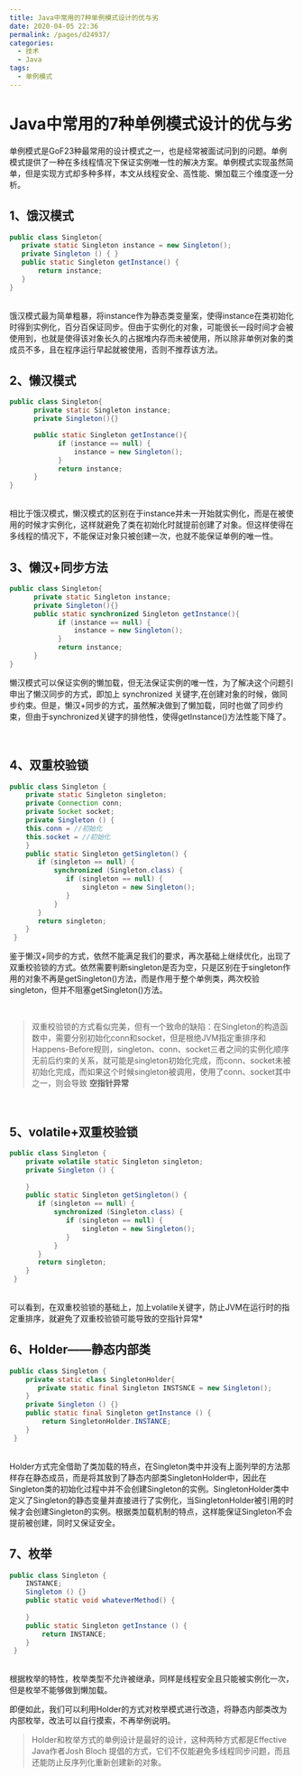 ```yaml
---
title: Java中常用的7种单例模式设计的优与劣
date: 2020-04-05 22:36
permalink: /pages/d24937/
categories:
  - 技术
  - Java
tags:
  - 单例模式
---
```


# Java中常用的7种单例模式设计的优与劣


单例模式是GoF23种最常用的设计模式之一，也是经常被面试问到的问题。单例模式提供了一种在多线程情况下保证实例唯一性的解决方案。单例模式实现虽然简单，但是实现方式却多种多样，本文从线程安全、高性能、懒加载三个维度逐一分析。

<!-- more -->

## 1、饿汉模式
```java
public class Singleton{
   private static Singleton instance = new Singleton();
   private Singleton () { }
   public static Singleton getInstance() {
       return instance;
   }
}
```
<br/>
饿汉模式最为简单粗暴，将instance作为静态类变量案，使得instance在类初始化时得到实例化，百分百保证同步。但由于实例化的对象，可能很长一段时间才会被使用到，也就是使得该对象长久的占据堆内存而未被使用，所以除非单例对象的类成员不多，且在程序运行早起就被使用，否则不推荐该方法。
<br/>

## 2、懒汉模式
```Java
public class Singleton{
      private static Singleton instance;
      private Singleton(){}

      public static Singleton getInstance(){
            if (instance == null) {
                instance = new Singleton();
            }
            return instance;
      }
}

```
<br/>
相比于饿汉模式，懒汉模式的区别在于instance并未一开始就实例化，而是在被使用的时候才实例化，这样就避免了类在初始化时就提前创建了对象。但这样使得在多线程的情况下，不能保证对象只被创建一次，也就不能保证单例的唯一性。
<br/>

## 3、懒汉+同步方法
```Java
public class Singleton{
      private static Singleton instance;
      private Singleton(){}
      public static synchronized Singleton getInstance(){
            if (instance == null) {
                instance = new Singleton();
            }
            return instance;
      }
}
```

懒汉模式可以保证实例的懒加载，但无法保证实例的唯一性，为了解决这个问题引申出了懒汉同步的方式，即加上 synchronized 关键字,在创建对象的时候，做同步约束。但是，懒汉+同步的方式，虽然解决做到了懒加载，同时也做了同步约束，但由于synchronized关键字的排他性，使得getInstance()方法性能下降了。

<br>

## 4、双重校验锁
```Java
public class Singleton {
    private static Singleton singleton;
    private Connection conn;
    private Socket socket;
    private Singleton () {
	this.conn = //初始化
	this.socket = //初始化
    }
    public static Singleton getSingleton() {
       if (singleton == null) {
           synchronized (Singleton.class) {
              if (singleton == null) {
                  singleton = new Singleton();
              }
           }
       }
       return singleton;
    }
 }
```

鉴于懒汉+同步的方式，依然不能满足我们的要求，再次基础上继续优化，出现了双重校验锁的方式。依然需要判断singleton是否为空，只是区别在于singleton作用的对象不再是getSingleton()方法，而是作用于整个单例类，两次校验singleton，但并不阻塞getSingleton()方法。


<br/>

>双重校验锁的方式看似完美，但有一个致命的缺陷：在Singleton的构造函数中，需要分别初始化conn和socket，但是根绝JVM指定重排序和Happens-Before规则，singleton、conn、socket三者之间的实例化顺序无前后约束的关系，就可能是singleton初始化完成，而conn、socket未被初始化完成，而如果这个时候singleton被调用，使用了conn、socket其中之一，则会导致 **空指针异常**

<br/>

## 5、volatile+双重校验锁
```Java
public class Singleton {
    private volatile static Singleton singleton;
    private Singleton () {
	
    }
    public static Singleton getSingleton() {
       if (singleton == null) {
           synchronized (Singleton.class) {
              if (singleton == null) {
                  singleton = new Singleton();
              }
           }
       }
       return singleton;
    }
 }
```

<br/>
可以看到，在双重校验锁的基础上，加上volatile关键字，防止JVM在运行时的指定重排序，就避免了双重校验锁可能导致的空指针异常*

<br/>

## 6、Holder——静态内部类

```Java
public class Singleton {
    private static class SingletonHolder{
       private static final Singleton INSTSNCE = new Singleton();
    }
    private Singleton () {}
    public static final Singleton getInstance () {
        return SingletonHolder.INSTANCE;
    }
 }
```
<br/>
Holder方式完全借助了类加载的特点，在Singleton类中并没有上面列举的方法那样存在静态成员，而是将其放到了静态内部类SingletonHolder中，因此在Singleton类的初始化过程中并不会创建Singleton的实例。SingletonHolder类中定义了Singleton的静态变量并直接进行了实例化，当SingletonHolder被引用的时候才会创建Singleton的实例。根据类加载机制的特点，这样能保证Singleton不会提前被创建，同时又保证安全。


<br/>

## 7、枚举
```Java
public class Singleton {
    INSTANCE;
    Singleton () {}
    public static void whateverMethod() {
    
    }
    public static Singleton getInstance () {
        return INSTANCE;
    }
 }
```
<br/>
根据枚举的特性，枚举类型不允许被继承，同样是线程安全且只能被实例化一次，但是枚举不能够做到懒加载。

即便如此，我们可以利用Holder的方式对枚举模式进行改造，将静态内部类改为内部枚举，改法可以自行摸索，不再举例说明。

>Holder和枚举方式的单例设计是最好的设计，这种两种方式都是Effective Java作者Josh Bloch 提倡的方式，它们不仅能避免多线程同步问题，而且还能防止反序列化重新创建新的对象。

<Vssue  />